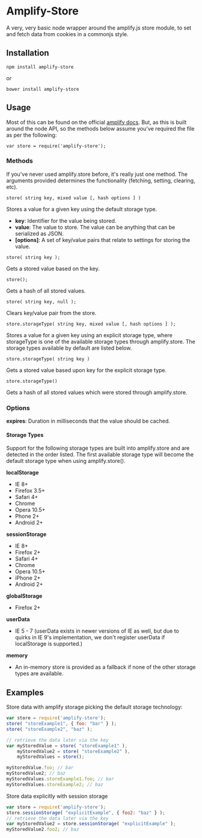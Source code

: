 # Amplify-Store
A very, very basic node wrapper around the amplify.js store module, to set and fetch data from cookies in a commonjs style.

## Installation
```
npm install amplify-store
```
or
```
bower install amplify-store
```


## Usage

Most of this can be found on the official [amplify docs](http://amplifyjs.com/api/store/). But, as this is built around the node API, so the methods below assume you've required the file as per the following:
```
var store = require('amplify-store');
```

### Methods

If you've never used amplify.store before, it's really just one method. The arguments provided determines the functionality (fetching, setting, clearing, etc).

```
store( string key, mixed value [, hash options ] )
```
Stores a value for a given key using the default storage type.

- **key**: Identifier for the value being stored.
- **value**: The value to store. The value can be anything that can be serialized as JSON.
- **[options]**: A set of key/value pairs that relate to settings for storing the value.


```
store( string key );
```
Gets a stored value based on the key.


```
store();
```
Gets a hash of all stored values.


```
store( string key, null );
```
Clears key/value pair from the store.


```
store.storageType( string key, mixed value [, hash options ] );
```
Stores a value for a given key using an explicit storage type, where storageType is one of the available storage types through amplify.store. The storage types available by default are listed below.


```
store.storageType( string key )
```
Gets a stored value based upon key for the explicit storage type.


```
store.storageType()
```
Gets a hash of all stored values which were stored through amplify.store.


### Options

**expires**: Duration in milliseconds that the value should be cached.

#### Storage Types
Support for the following storage types are built into amplify.store and are detected in the order listed. The first available storage type will become the default storage type when using amplify.store().

**localStorage**

- IE 8+
- Firefox 3.5+
- Safari 4+
- Chrome
- Opera 10.5+
- Phone 2+
- Android 2+

**sessionStorage**

- IE 8+
- Firefox 2+
- Safari 4+
- Chrome
- Opera 10.5+
- iPhone 2+
- Android 2+

**globalStorage**

- Firefox 2+

**userData**

- IE 5 - 7
(userData exists in newer versions of IE as well, but due to quirks in IE 9's implementation, we don't register userData if localStorage is supported.)

**memory**
- An in-memory store is provided as a fallback if none of the other storage types are available.

## Examples
Store data with amplify storage picking the default storage technology:
```javascript
var store = require('amplify-store');
store( "storeExample1", { foo: "bar" } );
store( "storeExample2", "baz" );

// retrieve the data later via the key
var myStoredValue = store( "storeExample1" ),
    myStoredValue2 = store( "storeExample2" ),
    myStoredValues = store();

myStoredValue.foo; // bar
myStoredValue2; // baz
myStoredValues.storeExample1.foo; // bar
myStoredValues.storeExample2; // baz
```


Store data explicitly with session storage

```javascript
var store = require('amplify-store');
store.sessionStorage( "explicitExample", { foo2: "baz" } );
// retrieve the data later via the key
var myStoredValue2 = store.sessionStorage( "explicitExample" );
myStoredValue2.foo2; // baz
```
